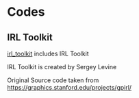 # Codes

## IRL Toolkit

[irl_toolkit](https://github.com/Jeonwonseok/IRL/tree/master/Codes/irl_toolkit) includes IRL Toolkit

IRL Toolkit is created by Sergey Levine

Original Source code taken from https://graphics.stanford.edu/projects/gpirl/
